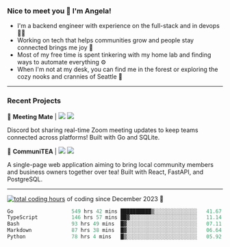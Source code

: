 ### Nice to meet you 👋 I'm Angela!

- I'm a backend engineer with experience on the full-stack and in devops 👩‍💻
- Working on tech that helps communities grow and people stay connected brings me joy 🤝
- Most of my free time is spent tinkering with my home lab and finding ways to automate everything ⚙️
- When I'm not at my desk, you can find me in the forest or exploring the cozy nooks and crannies of Seattle 🧋

---

### Recent Projects

👾 **Meeting Mate** | [![](https://img.shields.io/badge/Code-violet.svg?style=flat-square)](https://github.com/angelajfisher/meeting-mate) [![](https://img.shields.io/badge/Site-violet.svg?style=flat-square)](https://angelajfisher.com/projects/meeting-mate)

Discord bot sharing real-time Zoom meeting updates to keep teams connected across platforms! Built with Go and SQLite.

🍵 **CommuniTEA** | [![](https://img.shields.io/badge/Code-green.svg?style=flat-square)](https://gitlab.com/angelajfisher/communiTEA) [![](https://img.shields.io/badge/Demo-green.svg?style=flat-square)](https://angelajfisher.gitlab.io/communiTEA/)

A single-page web application aiming to bring local community members and business owners together over tea!  Built with React, FastAPI, and PostgreSQL.

---

<a href="https://wakatime.com/@018c1e94-8745-411f-aea1-f33be044d952"><img src="https://wakatime.com/badge/user/018c1e94-8745-411f-aea1-f33be044d952.svg?style=flat-square" alt="total coding hours" /></a> of coding since December 2023 🌊<br>
<!--START_SECTION:waka-->

```go
Go                   549 hrs 42 mins ██████████▒░░░░░░░░░░░░░░   41.67 %
TypeScript           146 hrs 57 mins ██▓░░░░░░░░░░░░░░░░░░░░░░   11.14 %
Bash                 93 hrs 49 mins  █▓░░░░░░░░░░░░░░░░░░░░░░░   07.11 %
Markdown             87 hrs 38 mins  █▓░░░░░░░░░░░░░░░░░░░░░░░   06.64 %
Python               78 hrs 4 mins   █▒░░░░░░░░░░░░░░░░░░░░░░░   05.92 %
```

<!--END_SECTION:waka--> 
